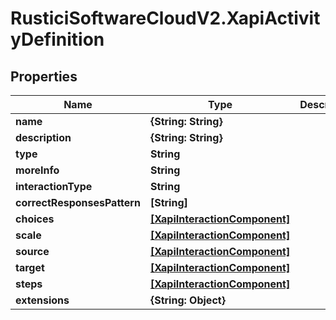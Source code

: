 # RusticiSoftwareCloudV2.XapiActivityDefinition

## Properties
Name | Type | Description | Notes
------------ | ------------- | ------------- | -------------
**name** | **{String: String}** |  | [optional] 
**description** | **{String: String}** |  | [optional] 
**type** | **String** |  | [optional] 
**moreInfo** | **String** |  | [optional] 
**interactionType** | **String** |  | [optional] 
**correctResponsesPattern** | **[String]** |  | [optional] 
**choices** | [**[XapiInteractionComponent]**](XapiInteractionComponent.md) |  | [optional] 
**scale** | [**[XapiInteractionComponent]**](XapiInteractionComponent.md) |  | [optional] 
**source** | [**[XapiInteractionComponent]**](XapiInteractionComponent.md) |  | [optional] 
**target** | [**[XapiInteractionComponent]**](XapiInteractionComponent.md) |  | [optional] 
**steps** | [**[XapiInteractionComponent]**](XapiInteractionComponent.md) |  | [optional] 
**extensions** | **{String: Object}** |  | [optional] 


